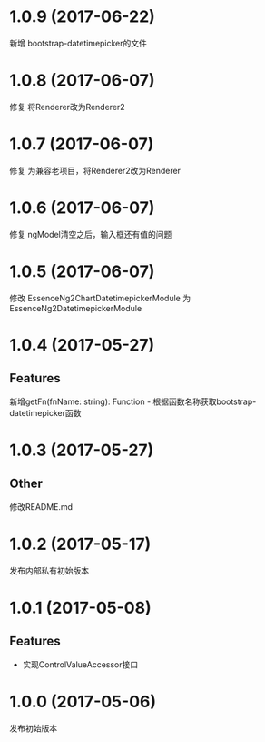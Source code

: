 # 1.0.9 (2017-06-22)

新增 bootstrap-datetimepicker的文件

# 1.0.8 (2017-06-07)

修复 将Renderer改为Renderer2

# 1.0.7 (2017-06-07)

修复 为兼容老项目，将Renderer2改为Renderer

# 1.0.6 (2017-06-07)

修复 ngModel清空之后，输入框还有值的问题

# 1.0.5 (2017-06-07)

修改 EssenceNg2ChartDatetimepickerModule 为 EssenceNg2DatetimepickerModule

# 1.0.4 (2017-05-27)

## Features

新增getFn(fnName: string): Function - 根据函数名称获取bootstrap-datetimepicker函数

# 1.0.3 (2017-05-27)

## Other

修改README.md

# 1.0.2 (2017-05-17)

发布内部私有初始版本

# 1.0.1 (2017-05-08)

## Features

- 实现ControlValueAccessor接口

# 1.0.0 (2017-05-06)

发布初始版本
